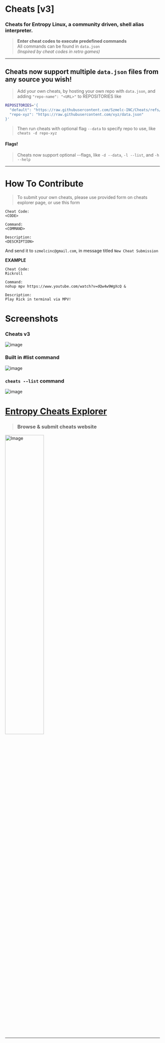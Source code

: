 # Cheats [v3]
### Cheats for Entropy Linux, a community driven, shell alias interpreter.
> **Enter cheat codes to execute predefined commands** \
> All commands can be found in `data.json` \
*(Inspired by cheat codes in retro games)*

---

## Cheats now support multiple `data.json` files from any source you wish!
> Add your own cheats, by hosting your own repo with `data.json`, and adding
> `"repo-name": "<URL>"` to REPOSITORIES like
```bash
REPOSITORIES='{
  "default": "https://raw.githubusercontent.com/Szmelc-INC/Cheats/refs/heads/main/data.json",
  "repo-xyz": "https://raw.githubusercontent.com/xyz/data.json"
}'
```
> Then run cheats with optional flag `--data` to specify repo to use, like \
> `cheats -d repo-xyz`

#### Flags!
> Cheats now support optional --flags, like `-d --data`, `-l --list`, and `-h --help`


---

# How To Contribute
> To submit your own cheats, please use provided form on cheats explorer page, or use this form
```
Cheat Code:
<CODE>

Command:
<COMMAND>

Description:
<DESCRIPTION>
```
And send it to `szmelcinc@gmail.com`, in message titled `New Cheat Submission`

**EXAMPLE**
```
Cheat Code:
Rickroll

Command:
nohup mpv https://www.youtube.com/watch?v=dQw4w9WgXcQ & 

Description:
Play Rick in terminal via MPV!
```


# Screenshots
### Cheats v3
![image](https://github.com/user-attachments/assets/21a020bc-0f98-4a02-93a2-7df43ae8daf9)

### Built in #list command
![image](https://github.com/user-attachments/assets/09843b24-5e9d-48de-a444-86ca08000b49)

### `cheats --list` command
![image](https://github.com/user-attachments/assets/40814740-b29e-48ac-8612-7077c01aa3b1)

# [Entropy Cheats Explorer](https://entropy-linux.github.io/cheats/)
> ### Browse & submit cheats website
<img src="https://github.com/user-attachments/assets/71b12ccc-2764-4970-9984-ba86850c5f10" style="width: 50%; height: auto;" alt="Image">

---


